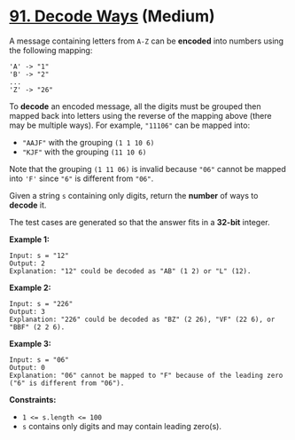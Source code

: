# [91. Decode Ways][link] (Medium)

[link]: https://leetcode.com/problems/decode-ways/

A message containing letters from `A-Z` can be **encoded** into numbers using the following mapping:

```
'A' -> "1"
'B' -> "2"
...
'Z' -> "26"
```

To **decode** an encoded message, all the digits must be grouped then mapped back into letters using
the reverse of the mapping above (there may be multiple ways). For example, `"11106"` can be mapped
into:

- `"AAJF"` with the grouping `(1 1 10 6)`
- `"KJF"` with the grouping `(11 10 6)`

Note that the grouping `(1 11 06)` is invalid because `"06"` cannot be mapped into `'F'` since `"6"`
is different from `"06"`.

Given a string `s` containing only digits, return the **number** of ways to **decode** it.

The test cases are generated so that the answer fits in a **32-bit** integer.

**Example 1:**

```
Input: s = "12"
Output: 2
Explanation: "12" could be decoded as "AB" (1 2) or "L" (12).
```

**Example 2:**

```
Input: s = "226"
Output: 3
Explanation: "226" could be decoded as "BZ" (2 26), "VF" (22 6), or "BBF" (2 2 6).
```

**Example 3:**

```
Input: s = "06"
Output: 0
Explanation: "06" cannot be mapped to "F" because of the leading zero ("6" is different from "06").
```

**Constraints:**

- `1 <= s.length <= 100`
- `s` contains only digits and may contain leading zero(s).
